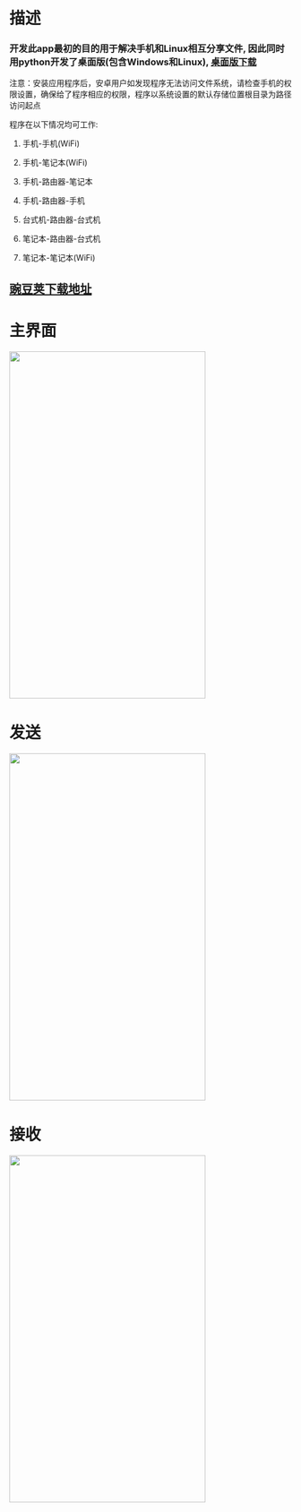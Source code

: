 # 描述

### 开发此app最初的目的用于解决手机和Linux相互分享文件, 因此同时用python开发了桌面版(包含Windows和Linux), [桌面版下载](https://github.com/xanarry/LanTrans-desktop)

注意：安装应用程序后，安卓用户如发现程序无法访问文件系统，请检查手机的权限设置，确保给了程序相应的权限，程序以系统设置的默认存储位置根目录为路径访问起点

程序在以下情况均可工作:

1. 手机-手机(WiFi)

2. 手机-笔记本(WiFi)

3. 手机-路由器-笔记本

4. 手机-路由器-手机

5. 台式机-路由器-台式机

6. 笔记本-路由器-台式机

7. 笔记本-笔记本(WiFi)

## [豌豆荚下载地址](http://www.wandoujia.com/apps/com.xanarry.lantrans)

# 主界面
<img src=https://github.com/xanarry/LanTrans-android/blob/master/1.jpeg width=350 height=620/>

# 发送
<img src=https://github.com/xanarry/LanTrans-android/blob/master/2.jpeg width=350 height=620/>

# 接收
<img src=https://github.com/xanarry/LanTrans-android/blob/master/3.jpeg width=350 height=620/>
